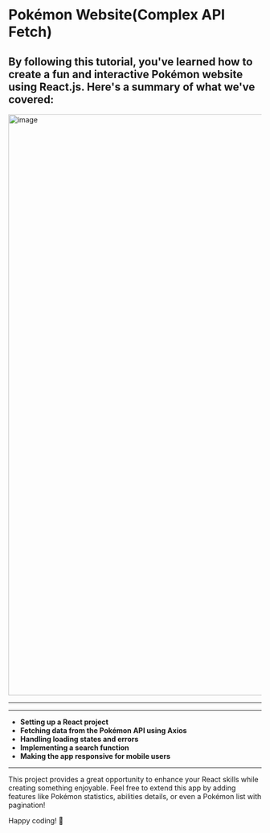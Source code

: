 # Pokémon Website(Complex API Fetch)

## By following this tutorial, you've learned how to create a fun and interactive Pokémon website using React.js. Here's a summary of what we've covered:

<img width="1154" alt="image" src="https://user-images.githubusercontent.com/50476777/236659200-8ba6c2dc-8815-46ed-bf3e-f873da7a6064.png">

---

---

- **Setting up a React project**
- **Fetching data from the Pokémon API using Axios**
- **Handling loading states and errors**
- **Implementing a search function**
- **Making the app responsive for mobile users**

---

This project provides a great opportunity to enhance your React skills while creating something enjoyable. Feel free to extend this app by adding features like Pokémon statistics, abilities details, or even a Pokémon list with pagination!

Happy coding! 🎉
